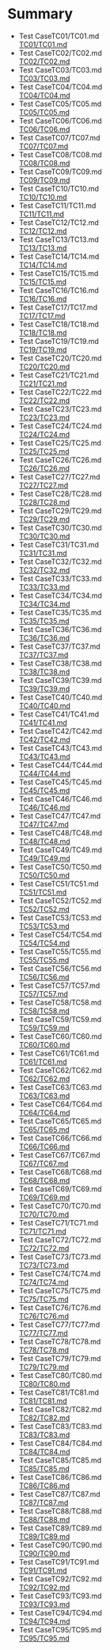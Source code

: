 # Summary  
* Test CaseTC01/TC01.md  
[TC01/TC01.md](TC01/TC01.md)  
* Test CaseTC02/TC02.md  
[TC02/TC02.md](TC02/TC02.md)  
* Test CaseTC03/TC03.md  
[TC03/TC03.md](TC03/TC03.md)  
* Test CaseTC04/TC04.md  
[TC04/TC04.md](TC04/TC04.md)  
* Test CaseTC05/TC05.md  
[TC05/TC05.md](TC05/TC05.md)  
* Test CaseTC06/TC06.md  
[TC06/TC06.md](TC06/TC06.md)  
* Test CaseTC07/TC07.md  
[TC07/TC07.md](TC07/TC07.md)  
* Test CaseTC08/TC08.md  
[TC08/TC08.md](TC08/TC08.md)  
* Test CaseTC09/TC09.md  
[TC09/TC09.md](TC09/TC09.md)  
* Test CaseTC10/TC10.md  
[TC10/TC10.md](TC10/TC10.md)  
* Test CaseTC11/TC11.md  
[TC11/TC11.md](TC11/TC11.md)  
* Test CaseTC12/TC12.md  
[TC12/TC12.md](TC12/TC12.md)  
* Test CaseTC13/TC13.md  
[TC13/TC13.md](TC13/TC13.md)  
* Test CaseTC14/TC14.md  
[TC14/TC14.md](TC14/TC14.md)  
* Test CaseTC15/TC15.md  
[TC15/TC15.md](TC15/TC15.md)  
* Test CaseTC16/TC16.md  
[TC16/TC16.md](TC16/TC16.md)  
* Test CaseTC17/TC17.md  
[TC17/TC17.md](TC17/TC17.md)  
* Test CaseTC18/TC18.md  
[TC18/TC18.md](TC18/TC18.md)  
* Test CaseTC19/TC19.md  
[TC19/TC19.md](TC19/TC19.md)  
* Test CaseTC20/TC20.md  
[TC20/TC20.md](TC20/TC20.md)  
* Test CaseTC21/TC21.md  
[TC21/TC21.md](TC21/TC21.md)  
* Test CaseTC22/TC22.md  
[TC22/TC22.md](TC22/TC22.md)  
* Test CaseTC23/TC23.md  
[TC23/TC23.md](TC23/TC23.md)  
* Test CaseTC24/TC24.md  
[TC24/TC24.md](TC24/TC24.md)  
* Test CaseTC25/TC25.md  
[TC25/TC25.md](TC25/TC25.md)  
* Test CaseTC26/TC26.md  
[TC26/TC26.md](TC26/TC26.md)  
* Test CaseTC27/TC27.md  
[TC27/TC27.md](TC27/TC27.md)  
* Test CaseTC28/TC28.md  
[TC28/TC28.md](TC28/TC28.md)  
* Test CaseTC29/TC29.md  
[TC29/TC29.md](TC29/TC29.md)  
* Test CaseTC30/TC30.md  
[TC30/TC30.md](TC30/TC30.md)  
* Test CaseTC31/TC31.md  
[TC31/TC31.md](TC31/TC31.md)  
* Test CaseTC32/TC32.md  
[TC32/TC32.md](TC32/TC32.md)  
* Test CaseTC33/TC33.md  
[TC33/TC33.md](TC33/TC33.md)  
* Test CaseTC34/TC34.md  
[TC34/TC34.md](TC34/TC34.md)  
* Test CaseTC35/TC35.md  
[TC35/TC35.md](TC35/TC35.md)  
* Test CaseTC36/TC36.md  
[TC36/TC36.md](TC36/TC36.md)  
* Test CaseTC37/TC37.md  
[TC37/TC37.md](TC37/TC37.md)  
* Test CaseTC38/TC38.md  
[TC38/TC38.md](TC38/TC38.md)  
* Test CaseTC39/TC39.md  
[TC39/TC39.md](TC39/TC39.md)  
* Test CaseTC40/TC40.md  
[TC40/TC40.md](TC40/TC40.md)  
* Test CaseTC41/TC41.md  
[TC41/TC41.md](TC41/TC41.md)  
* Test CaseTC42/TC42.md  
[TC42/TC42.md](TC42/TC42.md)  
* Test CaseTC43/TC43.md  
[TC43/TC43.md](TC43/TC43.md)  
* Test CaseTC44/TC44.md  
[TC44/TC44.md](TC44/TC44.md)  
* Test CaseTC45/TC45.md  
[TC45/TC45.md](TC45/TC45.md)  
* Test CaseTC46/TC46.md  
[TC46/TC46.md](TC46/TC46.md)  
* Test CaseTC47/TC47.md  
[TC47/TC47.md](TC47/TC47.md)  
* Test CaseTC48/TC48.md  
[TC48/TC48.md](TC48/TC48.md)  
* Test CaseTC49/TC49.md  
[TC49/TC49.md](TC49/TC49.md)  
* Test CaseTC50/TC50.md  
[TC50/TC50.md](TC50/TC50.md)  
* Test CaseTC51/TC51.md  
[TC51/TC51.md](TC51/TC51.md)  
* Test CaseTC52/TC52.md  
[TC52/TC52.md](TC52/TC52.md)  
* Test CaseTC53/TC53.md  
[TC53/TC53.md](TC53/TC53.md)  
* Test CaseTC54/TC54.md  
[TC54/TC54.md](TC54/TC54.md)  
* Test CaseTC55/TC55.md  
[TC55/TC55.md](TC55/TC55.md)  
* Test CaseTC56/TC56.md  
[TC56/TC56.md](TC56/TC56.md)  
* Test CaseTC57/TC57.md  
[TC57/TC57.md](TC57/TC57.md)  
* Test CaseTC58/TC58.md  
[TC58/TC58.md](TC58/TC58.md)  
* Test CaseTC59/TC59.md  
[TC59/TC59.md](TC59/TC59.md)  
* Test CaseTC60/TC60.md  
[TC60/TC60.md](TC60/TC60.md)  
* Test CaseTC61/TC61.md  
[TC61/TC61.md](TC61/TC61.md)  
* Test CaseTC62/TC62.md  
[TC62/TC62.md](TC62/TC62.md)  
* Test CaseTC63/TC63.md  
[TC63/TC63.md](TC63/TC63.md)  
* Test CaseTC64/TC64.md  
[TC64/TC64.md](TC64/TC64.md)  
* Test CaseTC65/TC65.md  
[TC65/TC65.md](TC65/TC65.md)  
* Test CaseTC66/TC66.md  
[TC66/TC66.md](TC66/TC66.md)  
* Test CaseTC67/TC67.md  
[TC67/TC67.md](TC67/TC67.md)  
* Test CaseTC68/TC68.md  
[TC68/TC68.md](TC68/TC68.md)  
* Test CaseTC69/TC69.md  
[TC69/TC69.md](TC69/TC69.md)  
* Test CaseTC70/TC70.md  
[TC70/TC70.md](TC70/TC70.md)  
* Test CaseTC71/TC71.md  
[TC71/TC71.md](TC71/TC71.md)  
* Test CaseTC72/TC72.md  
[TC72/TC72.md](TC72/TC72.md)  
* Test CaseTC73/TC73.md  
[TC73/TC73.md](TC73/TC73.md)  
* Test CaseTC74/TC74.md  
[TC74/TC74.md](TC74/TC74.md)  
* Test CaseTC75/TC75.md  
[TC75/TC75.md](TC75/TC75.md)  
* Test CaseTC76/TC76.md  
[TC76/TC76.md](TC76/TC76.md)  
* Test CaseTC77/TC77.md  
[TC77/TC77.md](TC77/TC77.md)  
* Test CaseTC78/TC78.md  
[TC78/TC78.md](TC78/TC78.md)  
* Test CaseTC79/TC79.md  
[TC79/TC79.md](TC79/TC79.md)  
* Test CaseTC80/TC80.md  
[TC80/TC80.md](TC80/TC80.md)  
* Test CaseTC81/TC81.md  
[TC81/TC81.md](TC81/TC81.md)  
* Test CaseTC82/TC82.md  
[TC82/TC82.md](TC82/TC82.md)  
* Test CaseTC83/TC83.md  
[TC83/TC83.md](TC83/TC83.md)  
* Test CaseTC84/TC84.md  
[TC84/TC84.md](TC84/TC84.md)  
* Test CaseTC85/TC85.md  
[TC85/TC85.md](TC85/TC85.md)  
* Test CaseTC86/TC86.md  
[TC86/TC86.md](TC86/TC86.md)  
* Test CaseTC87/TC87.md  
[TC87/TC87.md](TC87/TC87.md)  
* Test CaseTC88/TC88.md  
[TC88/TC88.md](TC88/TC88.md)  
* Test CaseTC89/TC89.md  
[TC89/TC89.md](TC89/TC89.md)  
* Test CaseTC90/TC90.md  
[TC90/TC90.md](TC90/TC90.md)  
* Test CaseTC91/TC91.md  
[TC91/TC91.md](TC91/TC91.md)  
* Test CaseTC92/TC92.md  
[TC92/TC92.md](TC92/TC92.md)  
* Test CaseTC93/TC93.md  
[TC93/TC93.md](TC93/TC93.md)  
* Test CaseTC94/TC94.md  
[TC94/TC94.md](TC94/TC94.md)  
* Test CaseTC95/TC95.md  
[TC95/TC95.md](TC95/TC95.md)  
